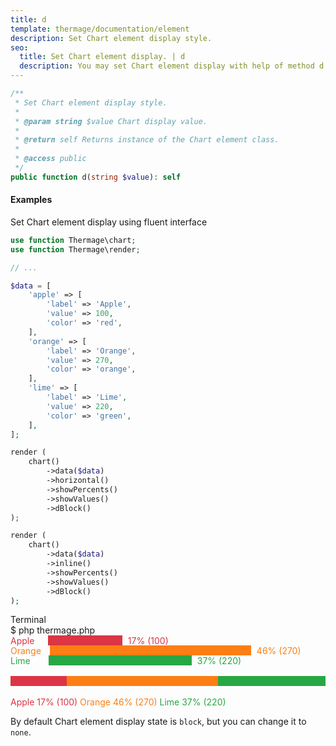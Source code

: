 ```yaml
---
title: d
template: thermage/documentation/element
description: Set Chart element display style.
seo:
  title: Set Chart element display. | d
  description: You may set Chart element display with help of method d
---
```


```php
/**
 * Set Chart element display style.
 *
 * @param string $value Chart display value.
 *
 * @return self Returns instance of the Chart element class.
 *
 * @access public
 */
public function d(string $value): self
```

#### Examples

Set Chart element display using fluent interface
```php
use function Thermage\chart;
use function Thermage\render;

// ...

$data = [
    'apple' => [
        'label' => 'Apple',
        'value' => 100,
        'color' => 'red',
    ],
    'orange' => [
        'label' => 'Orange',
        'value' => 270,
        'color' => 'orange',
    ],
    'lime' => [
        'label' => 'Lime',
        'value' => 220,
        'color' => 'green',
    ],
];

render (
    chart()
        ->data($data)
        ->horizontal()
        ->showPercents()
        ->showValues()
        ->dBlock()
);

render (
    chart()
        ->data($data)
        ->inline()
        ->showPercents()
        ->showValues()
        ->dBlock()
);
```


<div class="terminal">
  <div class="terminal-header">Terminal</div>
  <div class="terminal-body">
    <div class="terminal-command">$ php thermage.php</div>
    <div class="el-div" style="width: 100%; height: 16px; color:#dc3545; text-align: left; display: flex;">Apple<span style="width: 119px; margin-left: 21.5px; margin-right: 9px; background:#dc3545;height: 16px;display: inline-block;"></span>17% (100)</div>
    <div class="el-div" style="width: 100%; height: 16px; color:#fd7e14; text-align: left; display: flex;">Orange<span style="margin-left: 14px; margin-right: 9px; width: 322px; background:#fd7e14;height: 16px;display: inline-block;"></span>46% (270)</div>
    <div class="el-div" style="width: 100%; height: 16px; color:#28a745; text-align: left; display: flex;">Lime<span style="width: 229px; margin-left: 29px; margin-right: 9px; background:#28a745;height: 16px;display: inline-block;"></span>37% (220)</div>
    <br>
    <div class="el-div" style="width: 100%; height: 16px; color:#dc3545; text-align: left; display: flex;"><span style="width: 119px; background:#dc3545; height: 16px; display: inline-block;"></span><span style="width: 322px; background:#fd7e14; height: 16px; display: inline-block;"></span><span style="width: 229px; background:#28a745; height: 16px; display: inline-block;"></span></div>
    <br>
    <span style="color: #dc3545; height: 16px; display: inline-block;">Apple 17% (100)</span>
    <span style="color: #fd7e14; height: 16px; display: inline-block;">Orange 46% (270)</span>
    <span style="color: #28a745; height: 16px; display: inline-block;">Lime 37% (220)</span>
  </div>
</div>

By default Chart element display state is `block`, but you can change it to `none`.